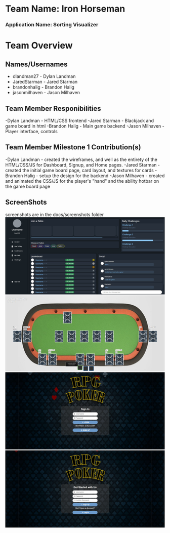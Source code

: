 # Team Name: Iron Horseman
### Application Name: Sorting Visualizer


# Team Overview

## Names/Usernames
- dlandman27 - Dylan Landman
- JaredStarman - Jared Starman
- brandonhalig - Brandon Halig
- jasonmilhaven - Jason Milhaven

## Team Member Responibilities
-Dylan Landman - HTML/CSS frontend
-Jared Starman - Blackjack and game board in html
-Brandon Halig - Main game backend
-Jason Milhaven - Player interface, controls

## Team Member Milestone 1 Contribution(s)
-Dylan Landman - created the wireframes, and well as the entirety of the HTML/CSS/JS for Dashboard, Signup, and Home pages.
-Jared Starman - created the initial game board page, card layout, and textures for cards
-Brandon Halig -  setup the design for the backend
-Jason Milhaven - created and animated the CSS/JS for the player's "hand" and the ability hotbar on the game board page

## ScreenShots
screenshots are in the docs/screenshots folder
![Preview](https://github.com/dlandman27/cs326-final-ironhorseman-group13/blob/main/docs/screenshots/dashboard.jpg)
![Preview](https://github.com/dlandman27/cs326-final-ironhorseman-group13/blob/main/docs/screenshots/gameBoard1.png)
![Preview](https://github.com/dlandman27/cs326-final-ironhorseman-group13/blob/main/docs/screenshots/index.jpg)
![Preview](https://github.com/dlandman27/cs326-final-ironhorseman-group13/blob/main/docs/screenshots/signup.jpg)
